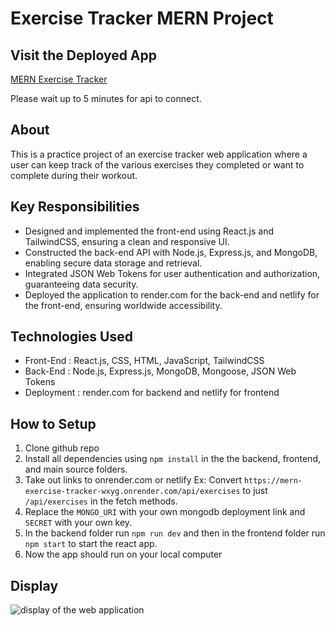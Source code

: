 # Exercise Tracker MERN Project

## Visit the Deployed App

[MERN Exercise Tracker](https://exercise-tracker-mern-v1.netlify.app/)

Please wait up to 5 minutes for api to connect.

## About

This is a practice project of an exercise tracker web application where a user can keep track of the various exercises they completed or want to complete during their workout.

## Key Responsibilities

- Designed and implemented the front-end using React.js and TailwindCSS, ensuring a clean and responsive UI.
- Constructed the back-end API with Node.js, Express.js, and MongoDB, enabling secure data storage and retrieval.
- Integrated JSON Web Tokens for user authentication and authorization, guaranteeing data security.
- Deployed the application to render.com for the back-end and netlify for the front-end, ensuring worldwide accessibility.

## Technologies Used

- Front-End : React.js, CSS, HTML, JavaScript, TailwindCSS
- Back-End : Node.js, Express.js, MongoDB, Mongoose, JSON Web Tokens
- Deployment : render.com for backend and netlify for frontend

## How to Setup

1. Clone github repo
2. Install all dependencies using `npm install` in the the backend, frontend, and main source folders.
3. Take out links to onrender.com or netlify Ex: Convert `https://mern-exercise-tracker-wxyg.onrender.com/api/exercises` to just `/api/exercises` in the fetch methods.
4. Replace the `MONGO_URI` with your own mongodb deployment link and `SECRET` with your own key.
5. In the backend folder run `npm run dev` and then in the frontend folder run `npm start` to start the react app.
6. Now the app should run on your local computer

## Display

![display of the web application](https://github.com/vai195/exercise-tracker-MERN/assets/127155015/07c50e6d-811e-487b-a21b-8546beb73071)


